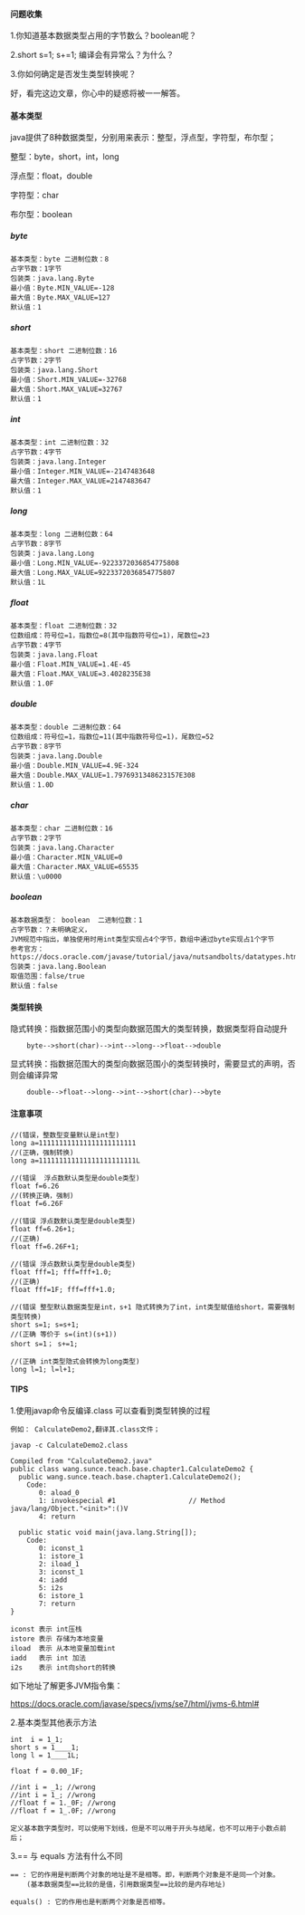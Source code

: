 #### 问题收集

1.你知道基本数据类型占用的字节数么？boolean呢？

2.short s=1; s+=1; 编译会有异常么？为什么？

3.你如何确定是否发生类型转换呢？

好，看完这边文章，你心中的疑惑将被一一解答。

#### 基本类型

java提供了8种数据类型，分别用来表示：整型，浮点型，字符型，布尔型；

整型：byte，short，int，long

浮点型：float，double

字符型：char

布尔型：boolean

##### byte

    基本类型：byte 二进制位数：8
    占字节数：1字节
    包装类：java.lang.Byte
    最小值：Byte.MIN_VALUE=-128
    最大值：Byte.MAX_VALUE=127
    默认值：1

##### short

    基本类型：short 二进制位数：16
    占字节数：2字节
    包装类：java.lang.Short
    最小值：Short.MIN_VALUE=-32768
    最大值：Short.MAX_VALUE=32767
    默认值：1

##### int

    基本类型：int 二进制位数：32
    占字节数：4字节
    包装类：java.lang.Integer
    最小值：Integer.MIN_VALUE=-2147483648
    最大值：Integer.MAX_VALUE=2147483647
    默认值：1

##### long

    基本类型：long 二进制位数：64
    占字节数：8字节
    包装类：java.lang.Long
    最小值：Long.MIN_VALUE=-9223372036854775808
    最大值：Long.MAX_VALUE=9223372036854775807
    默认值：1L

##### float

    基本类型：float 二进制位数：32
    位数组成：符号位=1，指数位=8(其中指数符号位=1)，尾数位=23
    占字节数：4字节
    包装类：java.lang.Float
    最小值：Float.MIN_VALUE=1.4E-45
    最大值：Float.MAX_VALUE=3.4028235E38
    默认值：1.0F

##### double

    基本类型：double 二进制位数：64
    位数组成：符号位=1，指数位=11(其中指数符号位=1)，尾数位=52
    占字节数：8字节
    包装类：java.lang.Double
    最小值：Double.MIN_VALUE=4.9E-324
    最大值：Double.MAX_VALUE=1.7976931348623157E308
    默认值：1.0D

##### char

    基本类型：char 二进制位数：16
    占字节数：2字节
    包装类：java.lang.Character
    最小值：Character.MIN_VALUE=0
    最大值：Character.MAX_VALUE=65535
    默认值：\u0000

##### boolean

    基本数据类型： boolean  二进制位数：1
    占字节数：？未明确定义，
    JVM规范中指出，单独使用时用int类型实现占4个字节，数组中通过byte实现占1个字节
    参考官方：https://docs.oracle.com/javase/tutorial/java/nutsandbolts/datatypes.html
    包装类：java.lang.Boolean
    取值范围：false/true
    默认值：false
    

#### 类型转换

隐式转换：指数据范围小的类型向数据范围大的类型转换，数据类型将自动提升

        byte-->short(char)-->int-->long-->float-->double

显式转换：指数据范围大的类型向数据范围小的类型转换时，需要显式的声明，否则会编译异常

        double-->float-->long-->int-->short(char)-->byte

#### 注意事项
    
    //(错误，整数型变量默认是int型)
    long a=111111111111111111111111
    //(正确，强制转换)
    long a=111111111111111111111111L

    //(错误  浮点数默认类型是double类型)
    float f=6.26
    //(转换正确，强制)
    float f=6.26F
    
    //(错误 浮点数默认类型是double类型)
    float ff=6.26+1;
    //(正确)
    float ff=6.26F+1;
    
    //(错误 浮点数默认类型是double类型)
    float fff=1; fff=fff+1.0; 
    //(正确)
    float fff=1F; fff=fff+1.0; 

    //(错误 整型默认数据类型是int，s+1 隐式转换为了int，int类型赋值给short，需要强制类型转换)
    short s=1; s=s+1;
    //(正确 等价于 s=(int)(s+1)) 
    short s=1； s+=1;
    
    //(正确 int类型隐式会转换为long类型)
    long l=1; l=l+1; 
    
    
#### TIPS

1.使用javap命令反编译.class 可以查看到类型转换的过程

    
    例如： CalculateDemo2,翻译其.class文件；
           
    javap -c CalculateDemo2.class
    
    Compiled from "CalculateDemo2.java"
    public class wang.sunce.teach.base.chapter1.CalculateDemo2 {
      public wang.sunce.teach.base.chapter1.CalculateDemo2();
        Code:
           0: aload_0
           1: invokespecial #1                  // Method java/lang/Object."<init>":()V
           4: return
    
      public static void main(java.lang.String[]);
        Code:
           0: iconst_1
           1: istore_1
           2: iload_1
           3: iconst_1
           4: iadd
           5: i2s
           6: istore_1
           7: return
    }
    
    iconst 表示 int压栈
    istore 表示 存储为本地变量
    iload  表示 从本地变量加载int
    iadd   表示 int 加法
    i2s    表示 int向short的转换

如下地址了解更多JVM指令集：

https://docs.oracle.com/javase/specs/jvms/se7/html/jvms-6.html#
   
2.基本类型其他表示方法
    
    int  i = 1_1;
    short s = 1____1;   
    long l = 1____1L;   
    
    float f = 0.00_1F;
    
    //int i = _1; //wrong
    //int i = 1_; //wrong
    //float f = 1._0F; //wrong
    //float f = 1_.0F; //wrong
    
    定义基本数字类型时，可以使用下划线，但是不可以用于开头与结尾，也不可以用于小数点前后；
    

3.== 与 equals 方法有什么不同
    
    == : 它的作用是判断两个对象的地址是不是相等。即，判断两个对象是不是同一个对象。
        (基本数据类型==比较的是值，引用数据类型==比较的是内存地址)
  
    equals() : 它的作用也是判断两个对象是否相等。    